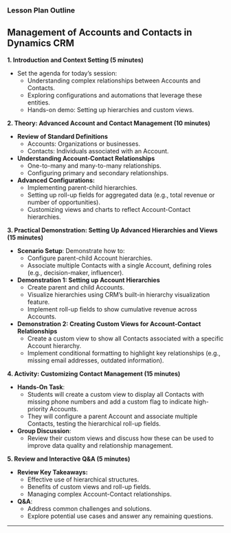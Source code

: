### Lesson Plan Outline 

## Management of Accounts and Contacts in Dynamics CRM

**1. Introduction and Context Setting (5 minutes)**  

   - Set the agenda for today’s session:
     - Understanding complex relationships between Accounts and Contacts.
     - Exploring configurations and automations that leverage these entities.
     - Hands-on demo: Setting up hierarchies and custom views.

**2. Theory: Advanced Account and Contact Management (10 minutes)**  
   - **Review of Standard Definitions**  
     - Accounts: Organizations or businesses.
     - Contacts: Individuals associated with an Account.
   - **Understanding Account-Contact Relationships**  
     - One-to-many and many-to-many relationships.
     - Configuring primary and secondary relationships.
   - **Advanced Configurations:**
     - Implementing parent-child hierarchies.
     - Setting up roll-up fields for aggregated data (e.g., total revenue or number of opportunities).
     - Customizing views and charts to reflect Account-Contact hierarchies.

**3. Practical Demonstration: Setting Up Advanced Hierarchies and Views (15 minutes)**  
   - **Scenario Setup**: Demonstrate how to:
     - Configure parent-child Account hierarchies.
     - Associate multiple Contacts with a single Account, defining roles (e.g., decision-maker, influencer).
   - **Demonstration 1: Setting up Account Hierarchies**
     - Create parent and child Accounts.
     - Visualize hierarchies using CRM’s built-in hierarchy visualization feature.
     - Implement roll-up fields to show cumulative revenue across Accounts.
   - **Demonstration 2: Creating Custom Views for Account-Contact Relationships**
     - Create a custom view to show all Contacts associated with a specific Account hierarchy.
     - Implement conditional formatting to highlight key relationships (e.g., missing email addresses, outdated information).

**4. Activity: Customizing Contact Management (15 minutes)**  
   - **Hands-On Task**: 
     - Students will create a custom view to display all Contacts with missing phone numbers and add a custom flag to indicate high-priority Accounts.
     - They will configure a parent Account and associate multiple Contacts, testing the hierarchical roll-up fields.
   - **Group Discussion**:
     - Review their custom views and discuss how these can be used to improve data quality and relationship management.

**5. Review and Interactive Q&A (5 minutes)**  
   - **Review Key Takeaways:**
     - Effective use of hierarchical structures.
     - Benefits of custom views and roll-up fields.
     - Managing complex Account-Contact relationships.
   - **Q&A**:
     - Address common challenges and solutions.
     - Explore potential use cases and answer any remaining questions.

---
